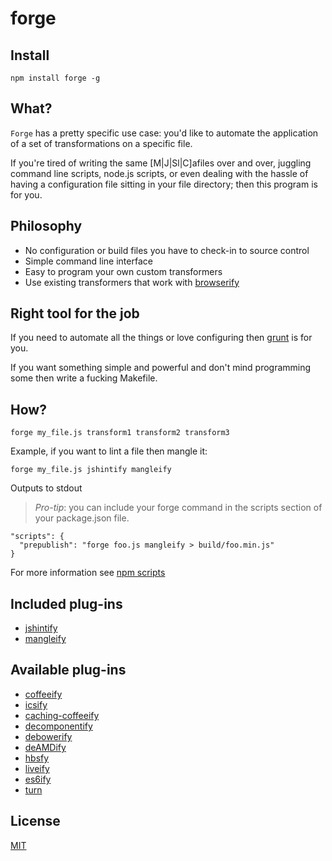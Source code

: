 # forge

## Install

    npm install forge -g

## What?

`Forge` has a pretty specific use case: you'd like to automate the application
of a set of transformations on a specific file.

If you're tired of writing the same [M|J|Sl|C]afiles over and over,
juggling command line scripts, node.js scripts, or even dealing with the
hassle of having a configuration file sitting in your file directory;
then this program is for you.

## Philosophy

* No configuration or build files you have to check-in to source control
* Simple command line interface
* Easy to program your own custom transformers
* Use existing transformers that work with [browserify](https://github.com/substack/node-browserify)

## Right tool for the job

If you need to automate all the things or love configuring then [grunt](http://gruntjs.com/)
is for you.

If you want something simple and powerful and don't mind programming some then
write a fucking Makefile.

## How?

    forge my_file.js transform1 transform2 transform3

Example, if you want to lint a file then mangle it:

    forge my_file.js jshintify mangleify

Outputs to stdout

> *Pro-tip*: you can include your forge command in the scripts section of your package.json file.

    "scripts": {
      "prepublish": "forge foo.js mangleify > build/foo.min.js"
    }

For more information see [npm scripts](https://npmjs.org/doc/scripts.html)

## Included plug-ins

* [jshintify](https://github.com/goatslacker/jshintify)
* [mangleify](https://github.com/goatslacker/mangleify)

## Available plug-ins

* [coffeeify](https://github.com/substack/coffeeify)
* [icsify](https://github.com/maxtaco/icsify)
* [caching-coffeeify](https://github.com/thlorenz/caching-coffeeify)
* [decomponentify](https://github.com/eugeneware/decomponentify)
* [debowerify](https://github.com/eugeneware/debowerify)
* [deAMDify](https://github.com/jaredhanson/deamdify)
* [hbsfy](https://github.com/epeli/node-hbsfy)
* [liveify](https://github.com/quarterto/liveify)
* [es6ify](https://github.com/thlorenz/es6ify)
* [turn](https://github.com/juliangruber/turn)

## License

[MIT](http://josh.mit-license.org)
